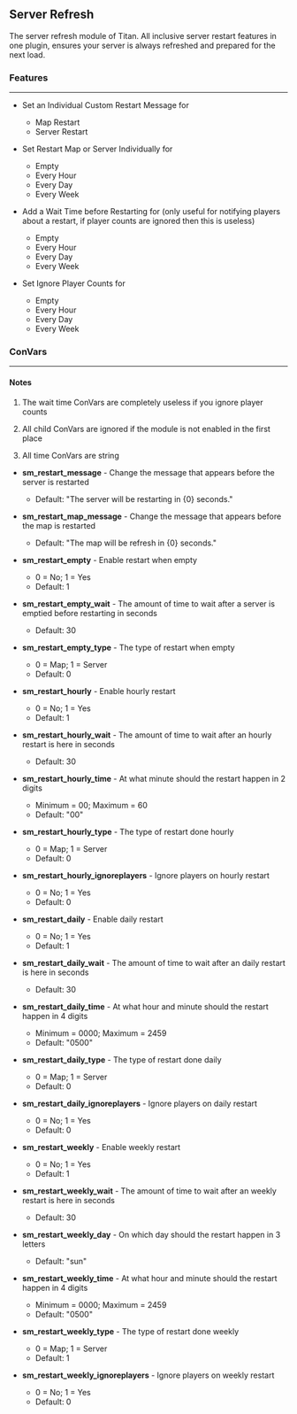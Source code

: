 Server Refresh
---
The server refresh module of Titan. All inclusive server restart features in one plugin, ensures your server is always refreshed and prepared for the next load.

### Features
---
- Set an Individual Custom Restart Message for
  - Map Restart
  - Server Restart
  
- Set Restart Map or Server Individually for
  - Empty
  - Every Hour
  - Every Day
  - Every Week
  
- Add a Wait Time before Restarting for (only useful for notifying players about a restart, if player counts are ignored then this is useless)
  - Empty
  - Every Hour
  - Every Day
  - Every Week
  
- Set Ignore Player Counts for
  - Empty
  - Every Hour
  - Every Day
  - Every Week
  
### ConVars
---
#### Notes
1. The wait time ConVars are completely useless if you ignore player counts

2. All child ConVars are ignored if the module is not enabled in the first place

3. All time ConVars are string

- **sm_restart_message** - Change the message that appears before the server is restarted
  - Default: "The server will be restarting in {0} seconds."
  
- **sm_restart_map_message** - Change the message that appears before the map is restarted
  - Default: "The map will be refresh in {0} seconds."
  
- **sm_restart_empty** - Enable restart when empty
  - 0 = No; 1 = Yes
  - Default: 1
  
- **sm_restart_empty_wait** - The amount of time to wait after a server is emptied before restarting in seconds
  - Default: 30
  
- **sm_restart_empty_type** - The type of restart when empty
  - 0 = Map; 1 = Server
  - Default: 0
  
- **sm_restart_hourly** - Enable hourly restart
  - 0 = No; 1 = Yes
  - Default: 1
  
- **sm_restart_hourly_wait** - The amount of time to wait after an hourly restart is here in seconds
  - Default: 30
  
- **sm_restart_hourly_time** - At what minute should the restart happen in 2 digits
  - Minimum = 00; Maximum = 60
  - Default: "00"
  
- **sm_restart_hourly_type** - The type of restart done hourly
  - 0 = Map; 1 = Server
  - Default: 0
  
- **sm_restart_hourly_ignoreplayers** - Ignore players on hourly restart
  - 0 = No; 1 = Yes
  - Default: 0
  
- **sm_restart_daily** - Enable daily restart
  - 0 = No; 1 = Yes
  - Default: 1
  
- **sm_restart_daily_wait** - The amount of time to wait after an daily restart is here in seconds
  - Default: 30
  
- **sm_restart_daily_time** - At what hour and minute should the restart happen in 4 digits
  - Minimum = 0000; Maximum = 2459
  - Default: "0500"
  
- **sm_restart_daily_type** - The type of restart done daily
  - 0 = Map; 1 = Server
  - Default: 0
  
- **sm_restart_daily_ignoreplayers** - Ignore players on daily restart
  - 0 = No; 1 = Yes
  - Default: 0
  
- **sm_restart_weekly** - Enable weekly restart
  - 0 = No; 1 = Yes
  - Default: 1
  
- **sm_restart_weekly_wait** - The amount of time to wait after an weekly restart is here in seconds
  - Default: 30
  
- **sm_restart_weekly_day** - On which day should the restart happen in 3 letters
  - Default: "sun"
  
- **sm_restart_weekly_time** - At what hour and minute should the restart happen in 4 digits
  - Minimum = 0000; Maximum = 2459
  - Default: "0500"
  
- **sm_restart_weekly_type** - The type of restart done weekly
  - 0 = Map; 1 = Server
  - Default: 1
  
- **sm_restart_weekly_ignoreplayers** - Ignore players on weekly restart
  - 0 = No; 1 = Yes
  - Default: 0

